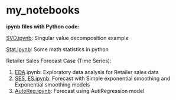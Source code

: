 # my_notebooks
**ipynb files with Python code:**

[SVD.ipynb](https://github.com/nataliatyzhinova/my_notebooks/blob/main/SVD.ipynb): Singular value decomposition example

[Stat.ipynb](https://github.com/nataliatyzhinova/my_notebooks/blob/main/Stat.ipynb): Some math statistics in python

Retailer Sales Forecast Case (Time Series):

1. [EDA](https://github.com/nataliatyzhinova/my_notebooks/blob/main/EDA.ipynb).ipynb: Exploratory data analysis for Retailer sales data
2. [SES, ES.ipynb](https://github.com/nataliatyzhinova/my_notebooks/blob/main/SES%2C%20ES.ipynb): Forecast with Simple exponential smoothing and Exponential smoothing models 
3. [AutoReg.ipynb](https://github.com/nataliatyzhinova/my_notebooks/blob/main/AutoReg.ipynb): Forecast using AutiRegression model



